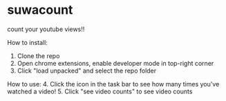 # suwacount
count your youtube views!!

How to install:
1. Clone the repo
2. Open chrome extensions, enable developer mode in top-right corner
3. Click "load unpacked" and select the repo folder

How to use:
4. Click the icon in the task bar to see how many times you've watched a video!
5. Click "see video counts" to see video counts
